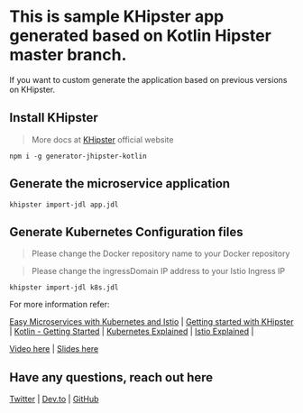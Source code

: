 # This is sample KHipster app generated based on Kotlin Hipster master branch.

If you want to custom generate the application based on previous versions on KHipster.

## Install KHipster

> More docs at [KHipster](https://khipster.dev) official website

```
npm i -g generator-jhipster-kotlin
```

## Generate the microservice application

```
khipster import-jdl app.jdl
```

## Generate Kubernetes Configuration files

> Please change the Docker repository name to your Docker repository

> Please change the ingressDomain IP address to your Istio Ingress IP

```
khipster import-jdl k8s.jdl
```

For more information refer:

[Easy Microservices with Kubernetes and Istio](https://dev.to/sendilkumarn/easy-microservices-with-kubernetes-and-istio-3nl3) |
[Getting started with KHipster](https://sendilkumarn.com/blog/kotlin-hipster-spring-boot-kotlin) |
[Kotlin - Getting Started](https://sendilkumarn.com/blog/kotlin-for-developers-an-introduction) |
[Kubernetes Explained](https://sendilkumarn.com/blog/kubernetes-for-everyone) |
[Istio Explained](https://sendilkumarn.com/blog/istio-for-everyone) |

[Video here](https://www.youtube.com/watch?v=2qVXmq0Ngrg) | [Slides here](https://speakerdeck.com/sendilkumarn/easy-microservices-with-k8s-and-istio)


## Have any questions, reach out here

[Twitter](https://twitter.com/sendilkumarn) | [Dev.to](https://dev.to/sendilkumarn) | [GitHub](https://github.com/sendilkumarn)
